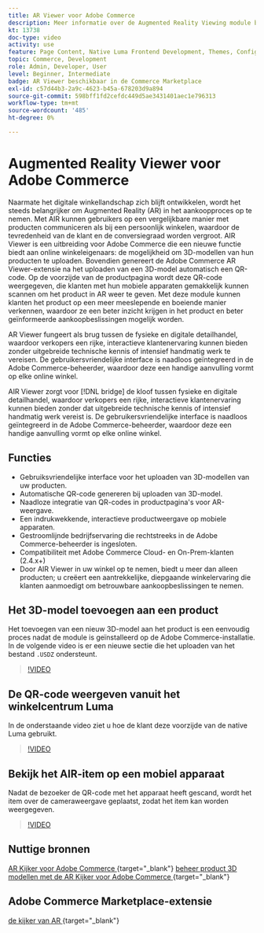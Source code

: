 ```yaml
---
title: AR Viewer voor Adobe Commerce
description: Meer informatie over de Augmented Reality Viewing module beschikbaar op de Commerce Marketplace.
kt: 13738
doc-type: video
activity: use
feature: Page Content, Native Luma Frontend Development, Themes, Configuration
topic: Commerce, Development
role: Admin, Developer, User
level: Beginner, Intermediate
badge: AR Viewer beschikbaar in de Commerce Marketplace
exl-id: c57d44b3-2a9c-4623-b45a-678203d9a894
source-git-commit: 598bff1fd2cefdc449d5ae3431401aec1e796313
workflow-type: tm+mt
source-wordcount: '485'
ht-degree: 0%

---
```


# Augmented Reality Viewer voor Adobe Commerce

Naarmate het digitale winkellandschap zich blijft ontwikkelen, wordt het steeds belangrijker om Augmented Reality (AR) in het aankoopproces op te nemen. Met AIR kunnen gebruikers op een vergelijkbare manier met producten communiceren als bij een persoonlijk winkelen, waardoor de tevredenheid van de klant en de conversiegraad worden vergroot.
AIR Viewer is een uitbreiding voor Adobe Commerce die een nieuwe functie biedt aan online winkeleigenaars: de mogelijkheid om 3D-modellen van hun producten te uploaden. Bovendien genereert de Adobe Commerce AR Viewer-extensie na het uploaden van een 3D-model automatisch een QR-code. Op de voorzijde van de productpagina wordt deze QR-code weergegeven, die klanten met hun mobiele apparaten gemakkelijk kunnen scannen om het product in AR weer te geven. Met deze module kunnen klanten het product op een meer meeslepende en boeiende manier verkennen, waardoor ze een beter inzicht krijgen in het product en beter geïnformeerde aankoopbeslissingen mogelijk worden.

AR Viewer fungeert als brug tussen de fysieke en digitale detailhandel, waardoor verkopers een rijke, interactieve klantenervaring kunnen bieden zonder uitgebreide technische kennis of intensief handmatig werk te vereisen. De gebruikersvriendelijke interface is naadloos geïntegreerd in de Adobe Commerce-beheerder, waardoor deze een handige aanvulling vormt op elke online winkel.

AIR Viewer zorgt voor [!DNL bridge] de kloof tussen fysieke en digitale detailhandel, waardoor verkopers een rijke, interactieve klantenervaring kunnen bieden zonder dat uitgebreide technische kennis of intensief handmatig werk vereist is. De gebruikersvriendelijke interface is naadloos geïntegreerd in de Adobe Commerce-beheerder, waardoor deze een handige aanvulling vormt op elke online winkel.

## Functies

- Gebruiksvriendelijke interface voor het uploaden van 3D-modellen van uw producten.
- Automatische QR-code genereren bij uploaden van 3D-model.
- Naadloze integratie van QR-codes in productpagina&#39;s voor AR-weergave.
- Een indrukwekkende, interactieve productweergave op mobiele apparaten.
- Gestroomlijnde bedrijfservaring die rechtstreeks in de Adobe Commerce-beheerder is ingesloten.
- Compatibiliteit met Adobe Commerce Cloud- en On-Prem-klanten (2.4.x+)
- Door AIR Viewer in uw winkel op te nemen, biedt u meer dan alleen producten; u creëert een aantrekkelijke, diepgaande winkelervaring die klanten aanmoedigt om betrouwbare aankoopbeslissingen te nemen.

## Het 3D-model toevoegen aan een product

Het toevoegen van een nieuw 3D-model aan het product is een eenvoudig proces nadat de module is geïnstalleerd op de Adobe Commerce-installatie.
In de volgende video is er een nieuwe sectie die het uploaden van het bestand `.USDZ` ondersteunt.

>[!VIDEO](https://video.tv.adobe.com/v/3422370?learn=on)

## De QR-code weergeven vanuit het winkelcentrum Luma

In de onderstaande video ziet u hoe de klant deze voorzijde van de native Luma gebruikt.

>[!VIDEO](https://video.tv.adobe.com/v/3422371?learn=on)

## Bekijk het AIR-item op een mobiel apparaat

Nadat de bezoeker de QR-code met het apparaat heeft gescand, wordt het item over de cameraweergave geplaatst, zodat het item kan worden weergegeven.

>[!VIDEO](https://video.tv.adobe.com/v/3422372?learn=on)

## Nuttige bronnen

[ AR Kijker voor Adobe Commerce ](https://experienceleague.adobe.com/docs/commerce-admin/catalog/products/digital-assets/product-3d-model/ar-viewer-overview.html) {target="_blank"}
[ beheer product 3D modellen met de AR Kijker voor Adobe Commerce ](https://experienceleague.adobe.com/docs/commerce-admin/catalog/products/digital-assets/product-3d-model/ar-viewer-setup.html) {target="_blank"}

## Adobe Commerce Marketplace-extensie

[ de kijker van AR ](https://commercemarketplace.adobe.com/magento-module-arviewer.html) {target="_blank"}
